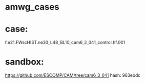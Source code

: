 # amwg_cases

# case: 
f.e21.FWscHIST.ne30_L48_BL10_cam6_3_041_control.hf.001

# sandbox:  
https://github.com/ESCOMP/CAM/tree/cam6_3_041
hash: 963ebdc
